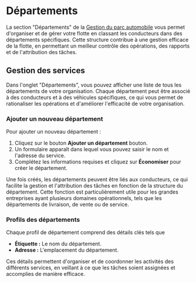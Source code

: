 # Départements

La section "Départements" de la [Gestion du parc automobile](./) vous permet d'organiser et de gérer votre flotte en classant les conducteurs dans des départements spécifiques. Cette structure contribue à une gestion efficace de la flotte, en permettant un meilleur contrôle des opérations, des rapports et de l'attribution des tâches.

## Gestion des services

Dans l'onglet "Départements", vous pouvez afficher une liste de tous les départements de votre organisation. Chaque département peut être associé à des conducteurs et à des véhicules spécifiques, ce qui vous permet de rationaliser les opérations et d'améliorer l'efficacité de votre organisation.

### Ajouter un nouveau département

Pour ajouter un nouveau département :

1. Cliquez sur le bouton **Ajouter un département** bouton.
2. Un formulaire apparaît dans lequel vous pouvez saisir le nom et l'adresse du service.
3. Complétez les informations requises et cliquez sur **Économiser** pour créer le département.

Une fois créés, les départements peuvent être liés aux conducteurs, ce qui facilite la gestion et l'attribution des tâches en fonction de la structure du département. Cette fonction est particulièrement utile pour les grandes entreprises ayant plusieurs domaines opérationnels, tels que les départements de livraison, de vente ou de service.

### Profils des départements

Chaque profil de département comprend des détails clés tels que

* **Étiquette :** Le nom du département.
* **Adresse :** L'emplacement du département.

Ces détails permettent d'organiser et de coordonner les activités des différents services, en veillant à ce que les tâches soient assignées et accomplies de manière efficace.
